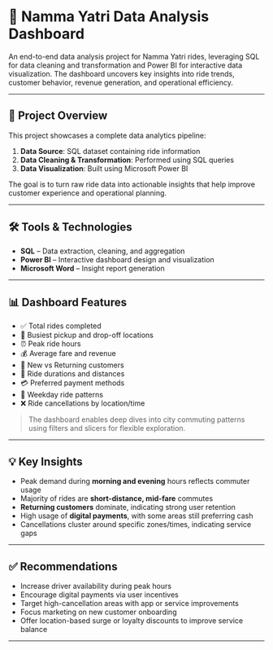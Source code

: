 # 🚕 Namma Yatri Data Analysis Dashboard

An end-to-end data analysis project for Namma Yatri rides, leveraging SQL for data cleaning and transformation and Power BI for interactive data visualization. The dashboard uncovers key insights into ride trends, customer behavior, revenue generation, and operational efficiency.

---

## 📌 Project Overview

This project showcases a complete data analytics pipeline:
1. **Data Source**: SQL dataset containing ride information
2. **Data Cleaning & Transformation**: Performed using SQL queries
3. **Data Visualization**: Built using Microsoft Power BI

The goal is to turn raw ride data into actionable insights that help improve customer experience and operational planning.

---

## 🛠️ Tools & Technologies

- **SQL** – Data extraction, cleaning, and aggregation  
- **Power BI** – Interactive dashboard design and visualization  
- **Microsoft Word** – Insight report generation  

---

## 📊 Dashboard Features

- ✅ Total rides completed  
- 📍 Busiest pickup and drop-off locations  
- ⏰ Peak ride hours  
- 💰 Average fare and revenue  
- 👥 New vs Returning customers  
- 🚗 Ride durations and distances  
- 💳 Preferred payment methods  
- 📅 Weekday ride patterns  
- ❌ Ride cancellations by location/time  

> The dashboard enables deep dives into city commuting patterns using filters and slicers for flexible exploration.

---

## 💡 Key Insights

- Peak demand during **morning and evening** hours reflects commuter usage  
- Majority of rides are **short-distance, mid-fare** commutes  
- **Returning customers** dominate, indicating strong user retention  
- High usage of **digital payments**, with some areas still preferring cash  
- Cancellations cluster around specific zones/times, indicating service gaps  

---

## ✅ Recommendations

- Increase driver availability during peak hours  
- Encourage digital payments via user incentives  
- Target high-cancellation areas with app or service improvements  
- Focus marketing on new customer onboarding  
- Offer location-based surge or loyalty discounts to improve service balance  

---

